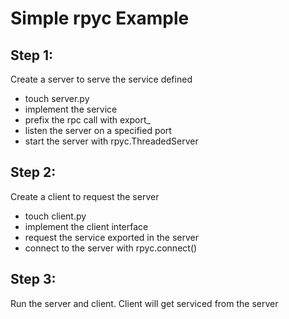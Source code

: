 # Simple rpyc Example

## Step 1:
Create a server to serve the service defined

- touch server.py
- implement the service
- prefix the rpc call with export_
- listen the server on a specified port
- start the server with rpyc.ThreadedServer

## Step 2:
Create a client to request the server

- touch client.py
- implement the client interface
- request the service exported in the server
- connect to the server with rpyc.connect()

## Step 3:
Run the server and client. Client will get serviced from the server